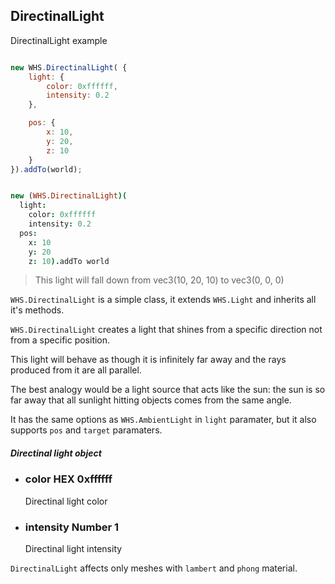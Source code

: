 <h2 class="wsl" id="directional">DirectinalLight</h2>

<div class="blockTitle h3">DirectinalLight example</div>

```javascript

new WHS.DirectinalLight( {
    light: {
        color: 0xffffff,
        intensity: 0.2
    },

    pos: {
    	x: 10,
    	y: 20,
    	z: 10
    }
}).addTo(world);

```

```coffeescript

new (WHS.DirectinalLight)(
  light:
    color: 0xffffff
    intensity: 0.2
  pos:
    x: 10
    y: 20
    z: 10).addTo world

```

> This light will fall down from vec3(10, 20, 10) to vec3(0, 0, 0)


`WHS.DirectinalLight` is a simple class, it extends `WHS.Light` and inherits all it's methods.

`WHS.DirectinalLight` creates a light that shines from a specific direction not from a specific position. 

This light will behave as though it is infinitely far away and the rays produced from it are all parallel. 

The best analogy would be a light source that acts like the sun: the sun is so far away that all sunlight hitting objects comes from the same angle.

It has the same options as `WHS.AmbientLight` in `light` paramater, but it also supports `pos` and `target` paramaters.

<div class="params" id="directional-light">
  <h5>Directinal light object <a href="#directional-light" class="anchor"></a></h5>
  <ul>
    <li id="directional-light-color">
      <h3><a href="#directional-light-color" class="anchor"></a> color
        <span class="type">HEX</span>
        <span class="default">0xffffff</span>
      </h3>
      <p>Directinal light color</p>
    </li>
    <li id="directional-light-intensity">
      <h3><a href="#directional-light-intensity" class="anchor"></a> intensity
        <span class="type">Number</span>
        <span class="default">1</span>
      </h3>
      <p>Directinal light intensity</p>
    </li>
  </ul>
</div>

<aside class="notice"><code>DirectinalLight</code> affects only meshes with <code>lambert</code> and <code>phong</code> material.</aside>